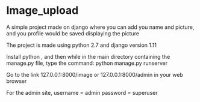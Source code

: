 # Image_upload
A simple project made on django where you can add you name and picture, and you profile would be saved displaying the picture

The project is made using python 2.7 and django version 1.11

Install python , and then while in the main directory containing the manage.py file, type the command:
python manage.py runserver

Go to the link 127.0.0.1:8000/image or 127.0.0.1:8000/admin in your web browser

For the admin site, username = admin
                    password = superuser
                    
          
